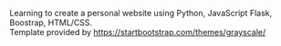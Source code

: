 Learning to create a personal website using Python, JavaScript Flask, Boostrap, HTML/CSS. <br/>
Template provided by https://startbootstrap.com/themes/grayscale/ 
